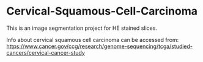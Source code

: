# Cervical-Squamous-Cell-Carcinoma
This is an image segmentation project for HE stained slices.

Info about cervical squamous cell carcinoma can be accessed from:
https://www.cancer.gov/ccg/research/genome-sequencing/tcga/studied-cancers/cervical-cancer-study
